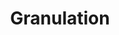 ---
title: Granulation
layout: definition
brief: Natural process where the sugars in honey change from a liquid to a crystal.
see_also: 
  - title: Crystallization
    file: crystallization 
---